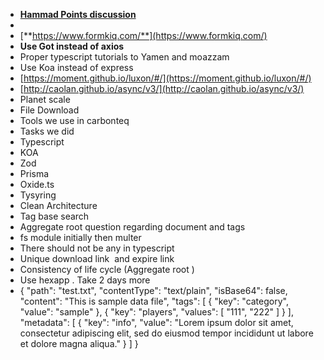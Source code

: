 - [**Hammad Points discussion**](https://www.formkiq.com/)
-
- [**https://www.formkiq.com/**](https://www.formkiq.com/)
- **Use Got instead of axios**
- Proper typescript tutorials to Yamen and moazzam
- Use Koa instead of express
- [https://moment.github.io/luxon/#/](https://moment.github.io/luxon/#/)
- [http://caolan.github.io/async/v3/](http://caolan.github.io/async/v3/)
- Planet scale
- File Download
- Tools we use in carbonteq
- Tasks we did
- Typescript
- KOA
- Zod
- Prisma
- Oxide.ts
- Tysyring
- Clean Architecture
- Tag base search
- Aggregate root question regarding document and tags
- fs module initially then multer
- There should not be any in typescript
- Unique download link  and expire link
- Consistency of life cycle (Aggregate root )
- Use hexapp . Take 2 days more
- {
    "path": "test.txt",
    "contentType": "text/plain",
    "isBase64": false,
    "content": "This is sample data file",
    "tags": [
      {
        "key": "category",
        "value": "sample"
      },
      {
        "key": "players",
        "values": [
          "111",
          "222"
        ]
      }
    ],
    "metadata": [
      {
        "key": "info",
        "value": "Lorem ipsum dolor sit amet, consectetur adipiscing elit, sed do eiusmod tempor incididunt ut labore et dolore magna aliqua."
      }
    ]
  }